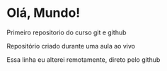 # Olá, Mundo!
 Primeiro repositorio do curso git e github

 Repositório criado durante uma aula ao vivo
 
 Essa linha eu alterei remotamente, direto pelo github
